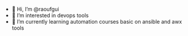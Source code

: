 - 👋 Hi, I’m @raoufgui
- 👀 I’m interested in devops tools
- 🌱 I’m currently learning automation courses basic on ansible and awx  tools


<!---
raoufgui/raoufgui is a ✨ special ✨ repository because its `README.md` (this file) appears on your GitHub profile.
You can click the Preview link to take a look at your changes.
--->
